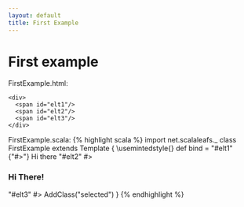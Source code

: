 ```yaml
---
layout: default
title: First Example
---
```

# First example

FirstExample.html:

    <div>
      <span id="elt1"/>
      <span id="elt2"/>
      <span id="elt3"/>
    </div>

FirstExample.scala:
{% highlight scala %}
import net.scalaleafs._
class FirstExample extends Template {
\usemintedstyle{<name>}
  def bind = 
    "#elt1" {"#>"} Hi there
    "#elt2" #> <h3>Hi There!</h3>
    "#elt3" #> AddClass("selected")
}
{% endhighlight %}